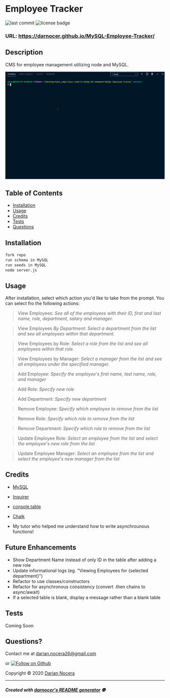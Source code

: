 # Employee Tracker

![last commit](https://img.shields.io/github/last-commit/darnocer/https://github.com/darnocer/MySQL-Employee-Tracker?style=flat-square) ![license badge](https://img.shields.io/github/license/darnocer/https://github.com/darnocer/MySQL-Employee-Tracker?style=flat-square)

### URL: https://darnocer.github.io/MySQL-Employee-Tracker/

## Description

CMS for employee management utilizing node and MySQL.

![demo](assets/demo.gif)

## Table of Contents

- [Installation](#installation)
- [Usage](#usage)
- [Credits](#Credits)
- [Tests](#tests)
- [Questions](#questions)

## Installation

```
fork repo
run schema in MySQL
run seeds in MySQL
node server.js
```

## Usage

After installation, select which action you'd like to take from the prompt. You can select fro the following actions:

> View Employees: _See all of the employees with their ID, first and last name, role, department, salary and manager._

> View Employees _By Department: Select a department from the list and see all employees within that department._

> View Employees by Role: _Select a role from the list and see all employees within that role._

> View Employees by Manager: _Select a manager from the list and see all employees under the specified manager._

> Add Employee: _Specify the employee's first name, last name, role, and manager_

> Add Role: _Specify new role_

> Add Department: _Specify new department_

> Remove Employee: _Specify which employee to remove from the list_

> Remove Role: _Specify which role to remove from the list_

> Remove Department: _Specify which role to remove from the list_

> Update Employee Role: _Select an employee from the list and select the employee's new role from the list_

> Update Employee Manager: _Select an employee from the list and select the employee's new manager from the list_

## Credits

- [MySQL](https://www.npmjs.com/package/mysql)

- [Inquirer](https://www.npmjs.com/package/inquirer)

- [console.table](https://www.npmjs.com/package/console.table)

- [Chalk](https://www.npmjs.com/package/chalk)

- My tutor who helped me understand how to write asynchrounous functions!

## Future Enhancements

- Show Department Name instead of only ID in the table after adding a new role
- Update informational logs (eg. "Viewing Employees for {selected department}")
- Refactor to use classes/constructors
- Refactor for asynchronous consistency (convert .then chains to async/await)
- If a selected table is blank, display a message rather than a blank table

## Tests

Coming Soon

## Questions?

Contact me at [darian.nocera26@gmail.com](mailto:darian.nocera26@gmail.com)

or [![Follow on Github](https://img.shields.io/github/followers/darnocer?label=Follow&style=social)](http://www.github.com/darnocer)

Copyright © 2020 [Darian Nocera](http://www.github.com/darnocer)

---

##### _Created with [darnocer's README generator](https://github.com/darnocer/Node.js-and-ES6-README-Generator)_ 👽
